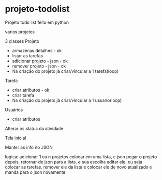 # projeto-todolist
Projeto todo list feito em python

varios projetos

3 classes
Projeto
 - armazenas detalhes - ok
 - listar as tarefas - 
 - adicionar projeto - json - ok
 - remover projeto - json - ok
 - Na criação do projeto já criar/vincular a 1 tarefa(loop)

Tarefa
 - criar atributos - ok
 - criar tarefa
 - Na criação do projeto já criar/vincular a 1 usuario(loop)

 
Usuários
 - criar atributos

Alterar os status da atividade

Tela inicial

Manter as info no JSON

logica:
adicionar 1 ou n projetos
colocar em uma lista, e json
pegar o projeto depois, retornar do json para a lista, e sua escolha
editar ele, ou seja colocar as tarefas.
remover ele da lista e colocar ele de novo atualizado
e manda para o json novamente
